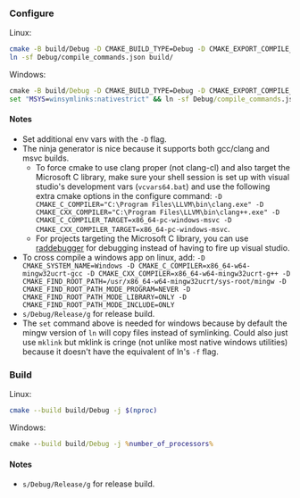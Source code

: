 ### Configure

Linux:

```bash
cmake -B build/Debug -D CMAKE_BUILD_TYPE=Debug -D CMAKE_EXPORT_COMPILE_COMMANDS=ON -G Ninja
ln -sf Debug/compile_commands.json build/
```

Windows:

```cmd
cmake -B build/Debug -D CMAKE_BUILD_TYPE=Debug -D CMAKE_EXPORT_COMPILE_COMMANDS=ON -G Ninja
set "MSYS=winsymlinks:nativestrict" && ln -sf Debug/compile_commands.json build/
```

#### Notes

* Set additional env vars with the `-D` flag.
* The ninja generator is nice because it supports both gcc/clang and msvc builds.
    * To force cmake to use clang proper (not clang-cl) and also target the Microsoft C library, make sure your shell session is set up with visual studio's development vars (`vcvars64.bat`) and use the following extra cmake options in the configure command: `-D CMAKE_C_COMPILER="C:\Program Files\LLVM\bin\clang.exe" -D CMAKE_CXX_COMPILER="C:\Program Files\LLVM\bin\clang++.exe" -D CMAKE_C_COMPILER_TARGET=x86_64-pc-windows-msvc -D CMAKE_CXX_COMPILER_TARGET=x86_64-pc-windows-msvc`.
    * For projects targeting the Microsoft C library, you can use [raddebugger](https://github.com/EpicGamesExt/raddebugger) for debugging instead of having to fire up visual studio.
* To cross compile a windows app on linux, add: `-D CMAKE_SYSTEM_NAME=Windows -D CMAKE_C_COMPILER=x86_64-w64-mingw32ucrt-gcc -D CMAKE_CXX_COMPILER=x86_64-w64-mingw32ucrt-g++ -D CMAKE_FIND_ROOT_PATH=/usr/x86_64-w64-mingw32ucrt/sys-root/mingw -D CMAKE_FIND_ROOT_PATH_MODE_PROGRAM=NEVER -D CMAKE_FIND_ROOT_PATH_MODE_LIBRARY=ONLY -D CMAKE_FIND_ROOT_PATH_MODE_INCLUDE=ONLY`
* `s/Debug/Release/g` for release build.
* The `set` command above is needed for windows because by default the mingw version of `ln` will copy files instead of symlinking. Could also just use `mklink` but mklink is cringe (not unlike most native windows utilities) because it doesn't have the equivalent of ln's `-f` flag.

### Build

Linux:

```bash
cmake --build build/Debug -j $(nproc)
```

Windows:

```cmd
cmake --build build/Debug -j %number_of_processors%
```

#### Notes

* `s/Debug/Release/g` for release build.
